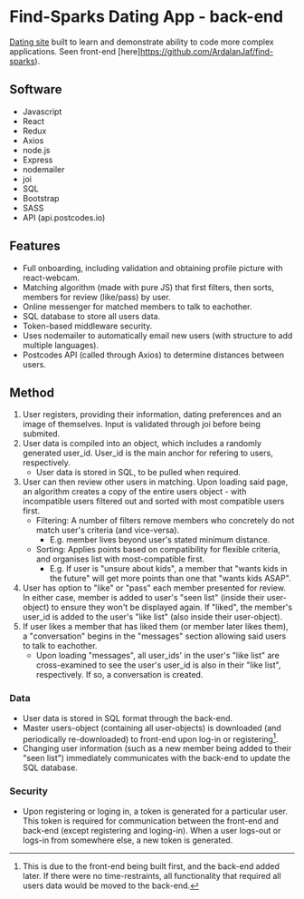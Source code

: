 # Find-Sparks Dating App - back-end

[Dating site](https://findsparks.uk/) built to learn and demonstrate ability to code more complex applications. Seen front-end [here]https://github.com/ArdalanJaf/find-sparks).

## Software

- Javascript
- React
- Redux
- Axios
- node.js
- Express
- nodemailer
- joi 
- SQL
- Bootstrap
- SASS
- API (api.postcodes.io)

## Features

- Full onboarding, including validation and obtaining profile picture with react-webcam.
- Matching algorithm (made with pure JS) that first filters, then sorts, members for review (like/pass) by user.
- Online messenger for matched members to talk to eachother.
- SQL database to store all users data.
- Token-based middleware security.
- Uses nodemailer to automatically email new users (with structure to add multiple languages).
- Postcodes API (called through Axios) to determine distances between users.

## Method

1. User registers, providing their information, dating preferences and an image of themselves. Input is validated through joi before being submited.
2. User data is compiled into an object, which includes a randomly generated user_id. User_id is the main anchor for refering to users, respectively.
    - User data is stored in SQL, to be pulled when required.
3. User can then review other users in matching. Upon loading said page, an algorithm creates a copy of the entire users object - with incompatible users filtered out and sorted with most compatible users first.
    - Filtering: A number of filters remove members who concretely do not match user's criteria (and vice-versa). 
      - E.g. member lives beyond user's stated minimum distance.
    - Sorting: Applies points based on compatibility for flexible criteria, and organises list with most-compatible first.
      - E.g. If user is "unsure about kids", a member that "wants kids in the future" will get more points than one that "wants kids ASAP".
4. User has option to "like" or "pass" each member presented for review. In either case, member is added to user's "seen list" (inside their user-object) to ensure they won't be displayed again. If "liked", the member's user_id is added to the user's "like list" (also inside their user-object).
5.  If user likes a member that has liked them (or member later likes them), a "conversation" begins in the "messages" section allowing said users to talk to eachother. 
    - Upon loading "messages", all user_ids' in the user's "like list" are cross-examined to see the user's user_id is also in their "like list", respectively. If so, a conversation is created. 
 
 ### Data
 
 - User data is stored in SQL format through the back-end. 
 - Master users-object (containing all user-objects) is downloaded (and periodically re-downloaded) to front-end upon log-in or registering[^1].
 - Changing user information (such as a new member being added to their "seen list") immediately communicates with the back-end to update the SQL database. 

### Security

- Upon registering or loging in, a token is generated for a particular user. This token is required for communication between the front-end and back-end (except registering and loging-in). When a user logs-out or logs-in from somewhere else, a new token is generated.

[^1]: This is due to the front-end being built first, and the back-end added later. If there were no time-restraints, all functionality that required all users data would be moved to the back-end. 
